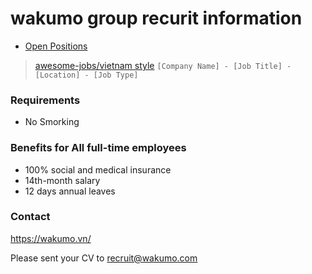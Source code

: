 wakumo group recurit information
=======

* [Open Positions](https://github.com/wakumo/recruit/issues)


> [awesome-jobs/vietnam style](https://github.com/awesome-jobs/vietnam)
> `[Company Name] - [Job Title] - [Location] - [Job Type]`


### Requirements

* No Smorking

### Benefits for All full-time employees

* 100% social and medical insurance
* 14th-month salary
* 12 days annual leaves

### Contact

https://wakumo.vn/

Please sent your CV to recruit@wakumo.com
